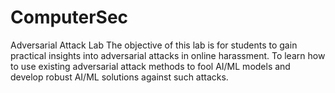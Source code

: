 # ComputerSec
Adversarial Attack Lab 
The objective of this lab is for students to gain practical insights into adversarial attacks in online harassment. To learn how to
use existing adversarial attack methods to fool AI/ML models and develop robust AI/ML solutions against
such attacks.
